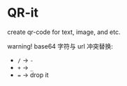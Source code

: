 # QR-it

create qr-code for text, image, and etc.

warning!
base64 字符与 url 冲突替换:

- `/` -> `-`
- `+` -> `_`
- `=` -> drop it

